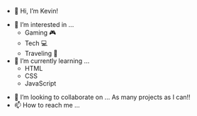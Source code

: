 - 👋 Hi, I’m Kevin!
* 👀 I’m interested in ... 
  * Gaming 🎮
  * Tech 💻
  * Traveling 🧳
* 🌱 I’m currently learning ... 
  * HTML
  * CSS
  * JavaScript
- 💞️ I’m looking to collaborate on ... As many projects as I can!!
- 📫 How to reach me ...

<!---
Kevin-M0624/Kevin-M0624 is a ✨ special ✨ repository because its `README.md` (this file) appears on your GitHub profile.
You can click the Preview link to take a look at your changes.
--->
